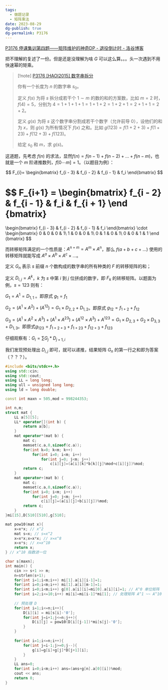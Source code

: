 ```yaml
---
tags:
  - 做题记录
  - 矩阵乘法
date: 2023-08-29
dg-publish: true
dg-permalink: P3176
---
```


[P3176 停课集训第四题——矩阵维护的神奇DP - 退役倒计时 - 洛谷博客](https://socialchikenpapapa.blog.luogu.org/solution-p3176)

把不理解的复述了一份。但是还是没理解为啥 $G$ 可以这么算。。。头一次遇到不用快速幂的矩乘。

> [!note] [P3176 [HAOI2015] 数字串拆分](https://www.luogu.com.cn/problem/P3176)
> 
> 你有一个长度为 $n$ 的数字串 $s_0$。
> 
> 定义 $f(s)$ 为将 $s$ 拆分成若干个 $1 \sim m$ 的数的和的方案数，比如 $m=2$ 时，$f(4)=5$，分别为 $4=1+1+1+1=1+1+2=1+2+1=2+1+1=2+2$。
> 
> 定义 $g(s)$ 为将 $s$ 这个数字串分割成若干个数字（允许前导 $0$），设他们的和为 $x$，则 $g(s)$ 为所有情况下 $f(x)$ 之和。比如 $g(123)=f(1+2+3)+f(1+23)+f(12+3)+f(123)$。
> 
> 给定 $s_0$ 和 $m$，求 $g(s)$。

这道题，先考虑 $f(n)$ 的求法，显然$f(n) = f(n-1) + f(n-2) + ... + f(n-m)$，也就是一个 $m$ 阶递推数列，$f[0\cdots m] = 1$。（以题目为例）：

$$
F_{i}=
\begin{bmatrix} 
f_{i - 3} & f_{i - 2} & f_{i - 1} & f_i
\end{bmatrix}
$$

$$
F_{i+1} = 
\begin{bmatrix}
f_{i - 2} & f_{i - 1} & f_i & f_{i + 1}
\end {bmatrix}
= 
\begin{bmatrix} 
f_{i - 3} & f_{i - 2} & f_{i - 1} & f_i
\end{bmatrix}
\cdot 
\begin{bmatrix}
0 & 0 & 0 & 1\\
1 & 0 & 0 & 1\\
0 & 1 & 0 & 1\\
0 & 0 & 1 & 1
\end {bmatrix}
$$

而转移矩阵满足的一个性质是：$A^{n+m}=A^m\times A^n$，那么 $f(a + b + c + ...)$ 使用的转移矩阵就能写成 $A^{a}\times A^{b}\times A^{c}\times ...$。

定义 $G_n$ 表示 $s$ 前缀 $n$ 个数构成的数字串的所有种类的 $F$ 的转移矩阵的和；

定义 $D_{i,j}=A^k$，$k$ 为 $s$ 中第 $i$ 到 $j$ 位拼成的数字，即 $F_k$ 的转移矩阵。以题面为例，$s=123$ 则有：

$G_1=A^1=D_{1,1}$ 。即原式 $g_1=f_1$

$G_2=(A^1\times A^2)+(A^{12})=G_1\times D_{2,2}+D_{1,2}$。即原式 $g_{12}=f_{1+2}+f_{12}$

$G_3=(A^1\times A^2\times A^3)+(A^1\times A^{23})+(A^{12}\times A^3)+A^{123}=G_1\times D_{2,3}+G_2\times D_{3,3}+D_{1,3}$。即原式$g_{123}=f_{1+2+3}+f_{1+23}+f_{12+3}+f_{123}$

仔细观察有：$G_i = \sum\limits G_j * D_{j + 1,i}$

我们发现预处理出 $D_{i,j}$ 即可，就可以递推，结果矩阵 $G_n$ 的第一行之和即为答案（？？？）。

```cpp
#include <bits/stdc++.h>
using std::cin;
using std::cout;
using LL = long long;
using ull = unsigned long long;
using ld = long double;

const int maxn = 505,mod = 998244353;

int n,m;
struct mat {
	LL a[5][5];
	LL* operator[](int b) {
		return a[b];
	}
	mat operator*(mat b) {
		mat c;
		memset(c.a,0,sizeof(c.a));
		for(int k=0; k<m; k++)
			for(int i=0; i<m; i++)
				for(int j=0; j<m; j++)
					c[i][j]=(a[i][k]*b[k][j]%mod+c[i][j])%mod;
		return c;
	}
	mat operator+(mat b) {
		mat c;
		memset(c.a,0,sizeof(c.a));
		for(int i=0; i<m; i++)
			for(int j=0; j<m; j++)
				c[i][j]=(a[i][j]+b[i][j])%mod;
		return c;
	}
}mi[15],D[510][510],g[510];

mat pow10(mat x){
	x=x*x; // x^2
	mat s=x; // s=x^2
	x=x*x;x=x*x; // x=x^8
	x=x*s; // x=x^10
	return x;
} // x^10 指数进一位 

char s[maxn];
int main() {
	cin >> s+1 >> m;
	n=strlen(s+1);
	for(int i=1;i<m;i++) mi[1].a[i][i-1]=1;
	for(int i=0;i<m;i++) mi[1].a[i][m-1]=1;
	for(int i=0;i<m;i++) g[0].a[i][i]=mi[0].a[i][i]=1; // A^0 单位矩阵 
	for(int i=2;i<=10;i++) mi[i]=mi[i-1]*mi[1]; // 处理矩阵 A^1 ~~ A^10
	
	// 预处理 D
	for(int i=1;i<=n;i++){
		D[i][i] = mi[s[i]-'0'];
		for(int j=i+1;j<=n;j++){
			D[i][j] = pow10(D[i][j-1])*mi[s[j]-'0'];
		}
	}
	
	for(int i=1;i<=n;i++){
		for(int j=i-1;j>=0;j--){
			g[i]=g[i]+g[j]*D[j+1][i];
		}
	}
	LL ans=0;
	for(int i=0;i<m;i++) ans=(ans+g[n].a[0][i])%mod;
	cout << ans;
	return 0;
}
```